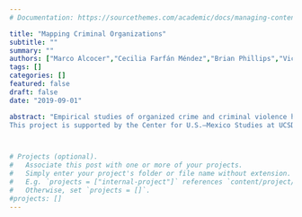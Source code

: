 ```yaml
---
# Documentation: https://sourcethemes.com/academic/docs/managing-content/

title: "Mapping Criminal Organizations"
subtitle: ""
summary: ""
authors: ["Marco Alcocer","Cecilia Farfán Méndez","Brian Phillips","Victor Manuel Sánchez","Patrick Signoret"]
tags: []
categories: []
featured: false
draft: false
date: "2019-09-01"

abstract: "Empirical studies of organized crime and criminal violence have been limited by a dearth of high-quality data on key attributes of violent criminal organizations including their structure, where they operate, what activities they engage in, and how they relate to one another. This project aims to fill this gap for Mexico and develop techniques that can be replicated elsewhere in Latin America.We are combining methods and sources, from hand-coding data to scraping and processing entire archives to interviewing knowledgeable local actors. A public platform will make updated data, procedures, and analyses transparent and available to all. Users will be able to download panel datasets on the activities and locations of criminal groups and their factions, disaggregated by source; visualize their evolution and relationships with other criminal groups through time; and read analysis that compares and validates existing sources and methods.
This project is supported by the Center for U.S.–Mexico Studies at UCSD’s Global Policy School, the Empirical Studies of Conflict Project, and the Mamdouha S. Bobst Center for Peace and Justice at Princeton University"



# Projects (optional).
#   Associate this post with one or more of your projects.
#   Simply enter your project's folder or file name without extension.
#   E.g. `projects = ["internal-project"]` references `content/project/deep-learning/index.md`.
#   Otherwise, set `projects = []`.
#projects: []
---
```


